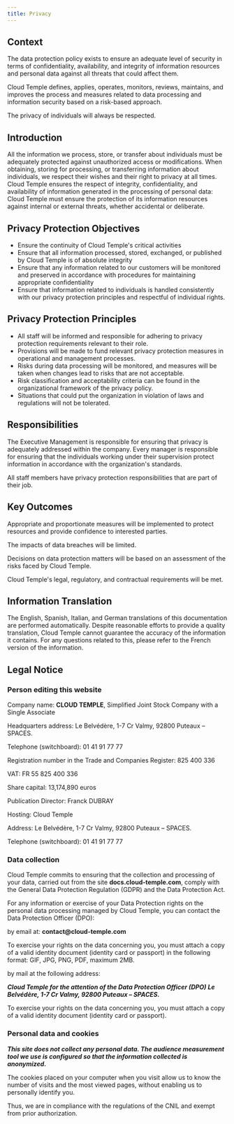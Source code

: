 ```yaml
---
title: Privacy
---
```


## Context

The data protection policy exists to ensure an adequate level of security in terms of confidentiality, availability, and integrity of information resources and personal data against all threats that could affect them.

Cloud Temple defines, applies, operates, monitors, reviews, maintains, and improves the process and measures related to data processing and information security based on a risk-based approach.

The privacy of individuals will always be respected.

## Introduction

All the information we process, store, or transfer about individuals must be adequately protected against unauthorized access or modifications. When obtaining, storing for processing, or transferring information about individuals, we respect their wishes and their right to privacy at all times.
Cloud Temple ensures the respect of integrity, confidentiality, and availability of information generated in the processing of personal data: Cloud Temple must ensure the protection of its information resources against internal or external threats, whether accidental or deliberate.

## Privacy Protection Objectives
- Ensure the continuity of Cloud Temple's critical activities
- Ensure that all information processed, stored, exchanged, or published by Cloud Temple is of absolute integrity
- Ensure that any information related to our customers will be monitored and preserved in accordance with procedures for maintaining appropriate confidentiality
- Ensure that information related to individuals is handled consistently with our privacy protection principles and respectful of individual rights.

## Privacy Protection Principles
- All staff will be informed and responsible for adhering to privacy protection requirements relevant to their role.
- Provisions will be made to fund relevant privacy protection measures in operational and management processes.
- Risks during data processing will be monitored, and measures will be taken when changes lead to risks that are not acceptable.
- Risk classification and acceptability criteria can be found in the organizational framework of the privacy policy.
- Situations that could put the organization in violation of laws and regulations will not be tolerated.

## Responsibilities

The Executive Management is responsible for ensuring that privacy is adequately addressed within the company.
Every manager is responsible for ensuring that the individuals working under their supervision protect information in accordance with the organization's standards.

All staff members have privacy protection responsibilities that are part of their job.

## Key Outcomes

Appropriate and proportionate measures will be implemented to protect resources and provide confidence to interested parties.

The impacts of data breaches will be limited.

Decisions on data protection matters will be based on an assessment of the risks faced by Cloud Temple.

Cloud Temple's legal, regulatory, and contractual requirements will be met.

## Information Translation

The English, Spanish, Italian, and German translations of this documentation are performed automatically.
Despite reasonable efforts to provide a quality translation, Cloud Temple cannot guarantee the accuracy of the information it contains. 
For any questions related to this, please refer to the French version of the information.

## Legal Notice

### Person editing this website
Company name: __CLOUD TEMPLE__, Simplified Joint Stock Company with a Single Associate

Headquarters address: Le Belvédère, 1-7 Cr Valmy, 92800 Puteaux – SPACES.

Telephone (switchboard): 01 41 91 77 77

Registration number in the Trade and Companies Register: 825 400 336

VAT: FR 55 825 400 336

Share capital: 13,174,890 euros

Publication Director: Franck DUBRAY

Hosting: Cloud Temple

Address: Le Belvédère, 1-7 Cr Valmy, 92800 Puteaux – SPACES.

Telephone (switchboard): 01 41 91 77 77

### Data collection
Cloud Temple commits to ensuring that the collection and processing of your data, carried out from the site __docs.cloud-temple.com__,
comply with the General Data Protection Regulation (GDPR) and the Data Protection Act.

For any information or exercise of your Data Protection rights on the personal data processing managed by Cloud Temple, you can contact the Data Protection Officer (DPO):

by email at: __contact@cloud-temple.com__

To exercise your rights on the data concerning you, you must attach a copy of a valid identity document (identity card or passport) in the following format: GIF, JPG, PNG, PDF, maximum 2MB.

by mail at the following address:

*__Cloud Temple for the attention of the Data Protection Officer (DPO) Le Belvédère, 1-7 Cr Valmy, 92800 Puteaux – SPACES.__*

To exercise your rights on the data concerning you, you must attach a copy of a valid identity document (identity card or passport).

### Personal data and cookies
___This site does not collect any personal data. The audience measurement tool we use is configured 
so that the information collected is anonymized.___

The cookies placed on your computer when you visit allow us to know the number of visits and the most viewed pages, 
without enabling us to personally identify you.

Thus, we are in compliance with the regulations of the CNIL and exempt from prior authorization.